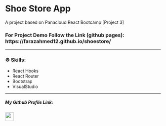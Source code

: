 
<h1>Shoe Store App</h1>

<p>A project based on Panacloud React Bootcamp [Project 3]</p>

<h3>For Project Demo Follow the Link (github pages): https://farazahmed12.github.io/shoestore/</h3>

<hr />
<h3> ⚙ Skills:</h3>

<ul>
  <li>React Hooks</li>
  
  <li>React Router
</li>
  <li>Bootstrap</li>
 
  <li>VisualStudio</li>
  
</ul>

<hr />

<h5>My Github Profile Link:</h5>
<a href='https://github.com/farazahmed12'>
  
  <img height='28rem'  src='https://img.shields.io/badge/Faraz%20Ahmed-Faraz%20Ahmed-181717?style=for-the-badge&logo=github' />
</a>
